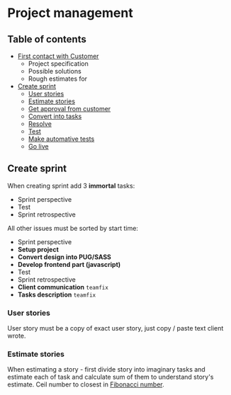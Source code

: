 # Project management

## Table of contents 

* [First contact with Customer](#first-contact-with-customer)
  * Project specification
  * Possible solutions
  * Rough estimates for 
* [Create sprint](#create-sprint)
	* [User stories](#user-stories)
	* [Estimate stories](#estimate-stories)
	* [Get approval from customer](#get-approval-from-customer)
	* [Convert into tasks](#convert-into-tasks)
	* [Resolve](#resolve)
	* [Test](#test)
	* [Make automative tests](#make-automative-tests)
	* [Go live](#go-live)

	


## Create sprint

When creating sprint add 3 __immortal__ tasks:

* Sprint perspective
* Test
* Sprint retrospective

All other issues must be sorted by start time:

* Sprint perspective
* __Setup project__
* __Convert design into PUG/SASS__
* __Develop frontend part (javascript)__
* Test
* Sprint retrospective
* __Client communication__ `teamfix`
* __Tasks description__ `teamfix`

### User stories

User story must be a copy of exact user story, just copy / paste text client wrote.

### Estimate stories

When estimating a story - first divide story into imaginary tasks and estimate each of task and calculate sum of them to understand story's estimate. Ceil number to closest in [Fibonacci number](https://en.wikipedia.org/wiki/Fibonacci_number).


